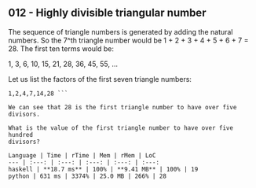 012 - Highly divisible triangular number
----------------------------------------

The sequence of triangle numbers is generated by adding the natural numbers. So
the 7^th triangle number would be 1 + 2 + 3 + 4 + 5 + 6 + 7 = 28. The first ten
terms would be:

1, 3, 6, 10, 15, 21, 28, 36, 45, 55, ...

Let us list the factors of the first seven triangle numbers:

```  1: 1  3: 1,3  6: 1,2,3,6 10: 1,2,5,10 15: 1,3,5,15 21: 1,3,7,21 28:
1,2,4,7,14,28 ```

We can see that 28 is the first triangle number to have over five divisors.

What is the value of the first triangle number to have over five hundred
divisors?

Language | Time | rTime | Mem | rMem | LoC
--- | :---: | :---: | :---: | :---: | :---:
haskell | **18.7 ms** | 100% | **9.41 MB** | 100% | 19
python | 631 ms | 3374% | 25.0 MB | 266% | 28
